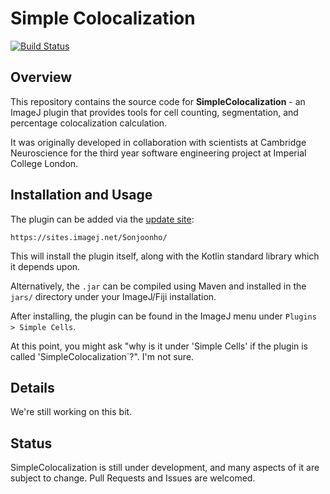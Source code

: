 # Simple Colocalization

[![Build Status](https://travis-ci.org/plug-in-baby/simple-colocalization.svg?branch=master)](https://travis-ci.org/plug-in-baby/simple-colocalization)

## Overview

This repository contains the source code for **SimpleColocalization** - an ImageJ plugin that provides tools for cell counting, segmentation, and percentage colocalization calculation. 

It was originally developed in collaboration with scientists at Cambridge Neuroscience for the third year software engineering project at Imperial College London.

## Installation and Usage

The plugin can be added via the [update site](https://imagej.net/Update_Sites): 
```
https://sites.imagej.net/Sonjoonho/
```
This will install the plugin itself, along with the Kotlin standard library which it depends upon.

Alternatively, the `.jar` can be compiled using Maven and installed in the `jars/`
 directory under your ImageJ/Fiji installation.
 
After installing, the plugin can be found in the ImageJ menu under `Plugins > Simple Cells`.

At this point, you might ask "why is it under 'Simple Cells' if the plugin is called 'SimpleColocalization`?". I'm not sure.

## Details

We're still working on this bit.

## Status

SimpleColocalization is still under development, and many aspects of it are subject to change. Pull Requests and Issues are welcomed. 